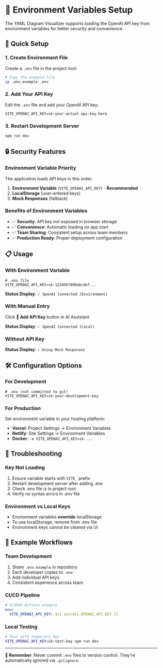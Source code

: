 # 🔑 Environment Variables Setup

The YAML Diagram Visualizer supports loading the OpenAI API key from environment variables for better security and convenience.

## 🚀 Quick Setup

### 1. **Create Environment File**
Create a `.env` file in the project root:

```bash
# Copy the example file
cp .env.example .env
```

### 2. **Add Your API Key**
Edit the `.env` file and add your OpenAI API key:

```env
VITE_OPENAI_API_KEY=sk-your-actual-api-key-here
```

### 3. **Restart Development Server**
```bash
npm run dev
```

## 🔒 Security Features

### **Environment Variable Priority**
The application loads API keys in this order:
1. **Environment Variable** (`VITE_OPENAI_API_KEY`) - **Recommended**
2. **LocalStorage** (user-entered keys)
3. **Mock Responses** (fallback)

### **Benefits of Environment Variables**
- ✅ **Security**: API key not exposed in browser storage
- ✅ **Convenience**: Automatic loading on app start
- ✅ **Team Sharing**: Consistent setup across team members
- ✅ **Production Ready**: Proper deployment configuration

## 📋 Usage

### **With Environment Variable**
```env
# .env file
VITE_OPENAI_API_KEY=sk-1234567890abcdef...
```

**Status Display**: `✅ OpenAI Connected (Environment)`

### **With Manual Entry**
Click **🔑 Add API Key** button in AI Assistant

**Status Display**: `✅ OpenAI Connected (Local)`

### **Without API Key**
**Status Display**: `⚠️ Using Mock Responses`

## 🛠️ Configuration Options

### **For Development**
```env
# .env (not committed to git)
VITE_OPENAI_API_KEY=sk-your-development-key
```

### **For Production**
Set environment variable in your hosting platform:
- **Vercel**: Project Settings → Environment Variables
- **Netlify**: Site Settings → Environment Variables  
- **Docker**: `-e VITE_OPENAI_API_KEY=sk-...`

## 🔧 Troubleshooting

### **Key Not Loading**
1. Ensure variable starts with `VITE_` prefix
2. Restart development server after adding .env
3. Check .env file is in project root
4. Verify no syntax errors in .env file

### **Environment vs Local Keys**
- Environment variables **override** localStorage
- To use localStorage, remove from .env file
- Environment keys cannot be cleared via UI

## 🎯 Example Workflows

### **Team Development**
1. Share `.env.example` in repository
2. Each developer copies to `.env`
3. Add individual API keys
4. Consistent experience across team

### **CI/CD Pipeline**
```yaml
# GitHub Actions example
env:
  VITE_OPENAI_API_KEY: ${{ secrets.OPENAI_API_KEY }}
```

### **Local Testing**
```bash
# Test with temporary key
VITE_OPENAI_API_KEY=sk-test-key npm run dev
```

---

**🔐 Remember**: Never commit `.env` files to version control. They're automatically ignored via `.gitignore`.
